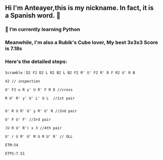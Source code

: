 ## Hi I'm Anteayer,this is my nickname. In fact, it is a Spanish word. 👋

### 🌱 I’m currently learning Python 

### Meanwhile, I'm also a Rubik's Cube lover, My best 3x3x3 Score is 7.18s

### Here's the detailed steps:


    Scramble：D2 F2 D2 L R2 B2 L B2 F2 R' U' F2 R' D F R2 U' R B

    X2 // inspection

    U' F2 u R y' U R' F R D //cross

    R U' R' y' U' L' U L  //1st pair


    U' R U R' U' y R' U' R //2nd pair

    U' F U' F' //3rd pair

    (U R U' R') x 3 //4th pair

    U' r U R' U' M U R U' R' // OLL

    ETM:54

    ETPS:7.51
